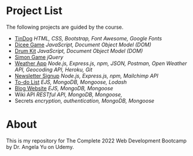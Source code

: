 # Project List
The following projects are guided by the course.
- [TinDog](https://low-earth-orbit.github.io/AngelaWebDev/TinDog/) *HTML, CSS, Bootstrap, Font Awesome, Google Fonts*
- [Dicee Game](https://low-earth-orbit.github.io/AngelaWebDev/Dicee-Game/) *JavaScript, Document Object Model (DOM)*
- [Drum Kit](https://low-earth-orbit.github.io/AngelaWebDev/Drum-Kit/) *JavaScript, Document Object Model (DOM)*
- [Simon Game](https://low-earth-orbit.github.io/AngelaWebDev/Simon-Game/) *jQuery*
- [Weather App](https://shrouded-fjord-75071.herokuapp.com/) *Node.js, Express.js, npm, JSON, Postman, Open Weather API, Geocoding API, Heroku, Git*
- [Newsletter Signup](https://blooming-stream-33986.herokuapp.com/) *Node.js, Express.js, npm, Mailchimp API*
- [To-do List](https://glacial-beach-43090.herokuapp.com/) *EJS, MongoDB, Mongoose, Lodash*
- [Blog Website](https://afternoon-island-52680.herokuapp.com/) *EJS, MongoDB, Mongoose*
- Wiki API *RESTful API, MongoDB, Mongoose,*
- Secrets *encryption, authentication, MongoDB, Mongoose*


# About
This is my repository for The Complete 2022 Web Development Bootcamp by Dr. Angela Yu on Udemy. 
